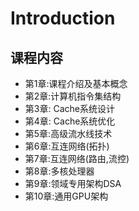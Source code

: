 # Introduction

## 课程内容

- 第1章:课程介绍及基本概念
- 第2章:计算机指令集结构
- 第3章: Cache系统设计
- 第4章: Cache系统优化
- 第5章:高级流水线技术
- 第6章:互连网络(拓扑)
- 第7章:互连网络(路由,流控)
- 第8章:多核处理器
- 第9章:领域专用架构DSA
- 第10章:通用GPU架构